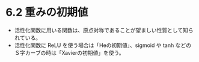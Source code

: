 # 6.2 重みの初期値

* 活性化関数に用いる関数は、原点対称であることが望ましい性質として知られている。
* 活性化関数に ReLU を使う場合は「Heの初期値」、sigmoid や tanh などのＳ字カーブの時は「Xavierの初期値」を使う。
